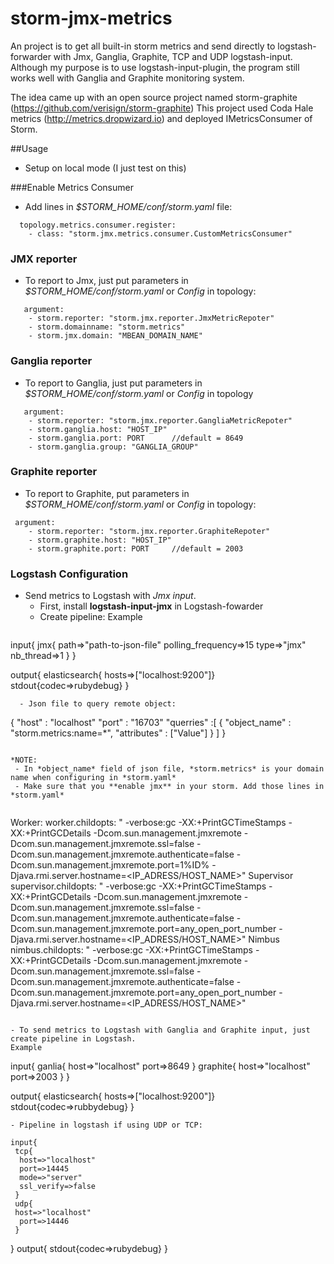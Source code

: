 # storm-jmx-metrics

An project is to get all built-in storm metrics and send directly to logstash-forwarder with Jmx, Ganglia, Graphite, TCP and UDP logstash-input.
Although my purpose is to use logstash-input-plugin, the program still works well with Ganglia and Graphite monitoring system.

The idea came up with an open source project named storm-graphite (https://github.com/verisign/storm-graphite)
This project used Coda Hale metrics (http://metrics.dropwizard.io) and deployed IMetricsConsumer of Storm.

##Usage
- Setup on local mode (I just test on this)

###Enable Metrics Consumer
- Add lines in *$STORM_HOME/conf/storm.yaml* file:
```
  topology.metrics.consumer.register:
    - class: "storm.jmx.metrics.consumer.CustomMetricsConsumer"
  ```
### JMX reporter
- To report to Jmx, just put parameters in *$STORM_HOME/conf/storm.yaml* or *Config* in topology:
```  
   argument:
    - storm.reporter: "storm.jmx.reporter.JmxMetricRepoter"
    - storm.domainname: "storm.metrics"
    - storm.jmx.domain: "MBEAN_DOMAIN_NAME"
```
### Ganglia reporter
- To report to Ganglia, just put parameters in *$STORM_HOME/conf/storm.yaml* or *Config* in topology
```
   argument:
    - storm.reporter: "storm.jmx.reporter.GangliaMetricRepoter"
    - storm.ganglia.host: "HOST_IP"
    - storm.ganglia.port: PORT 		//default = 8649
    - storm.ganglia.group: "GANGLIA_GROUP"
```
### Graphite reporter
- To report to Graphite, put parameters in *$STORM_HOME/conf/storm.yaml* or *Config* in topology:
```
 argument:
	- storm.reporter: "storm.jmx.reporter.GraphiteRepoter"
	- storm.graphite.host: "HOST_IP"
	- storm.graphite.port: PORT		//default = 2003
```	
### Logstash Configuration
- Send metrics to Logstash with *Jmx input*.
   - First, install **logstash-input-jmx** in Logstash-fowarder
   - Create pipeline: Example
  ```
 input{
   jmx{
       path=>"path-to-json-file"
       polling_frequency=>15
       type=>"jmx"
       nb_thread=>1
   }
}

output{
   elasticsearch{ hosts=>["localhost:9200"]}
   stdout{codec=>rubydebug}
}
 ```
   - Json file to query remote object:
  ```
  {
  "host" : "localhost"
  "port" : "16703"
  "querries" :[
    {
      "object_name" : "storm.metrics:name=*",
      "attributes" : ["Value"]
    } ]
}
  ```
 
*NOTE: 
   - In *object_name* field of json file, *storm.metrics* is your domain name when configuring in *storm.yaml*
   - Make sure that you **enable jmx** in your storm. Add those lines in *storm.yaml*
   
   ```
   Worker:
 worker.childopts: " -verbose:gc -XX:+PrintGCTimeStamps -XX:+PrintGCDetails -Dcom.sun.management.jmxremote -Dcom.sun.management.jmxremote.ssl=false -Dcom.sun.management.jmxremote.authenticate=false -Dcom.sun.management.jmxremote.port=1%ID%  -Djava.rmi.server.hostname=<IP_ADRESS/HOST_NAME>"
   Supervisor
supervisor.childopts: " -verbose:gc -XX:+PrintGCTimeStamps -XX:+PrintGCDetails -Dcom.sun.management.jmxremote -Dcom.sun.management.jmxremote.ssl=false -Dcom.sun.management.jmxremote.authenticate=false -Dcom.sun.management.jmxremote.port=any_open_port_number -Djava.rmi.server.hostname=<IP_ADRESS/HOST_NAME>"
   Nimbus
 nimbus.childopts: " -verbose:gc -XX:+PrintGCTimeStamps -XX:+PrintGCDetails -Dcom.sun.management.jmxremote -Dcom.sun.management.jmxremote.ssl=false -Dcom.sun.management.jmxremote.authenticate=false -Dcom.sun.management.jmxremote.port=any_open_port_number -Djava.rmi.server.hostname=<IP_ADRESS/HOST_NAME>"
   ```

- To send metrics to Logstash with Ganglia and Graphite input, just create pipeline in Logstash.
  Example
```
 input{
   ganlia{
       host=>"localhost"
       port=>8649
   }
   graphite{
   	   host=>"localhost"
   	   port=>2003
   }
}

output{
   elasticsearch{ hosts=>["localhost:9200"]}
   stdout{codec=>rubbydebug}
}
 ```
- Pipeline in logstash if using UDP or TCP:
```
	input{
	 tcp{
	  host=>"localhost"
	  port=>14445
	  mode=>"server"
	  ssl_verify=>false
	 }
	 udp{
 	 host=>"localhost"
      port=>14446
     }
   }
	output{
	 stdout{codec=>rubydebug}
	}
```

